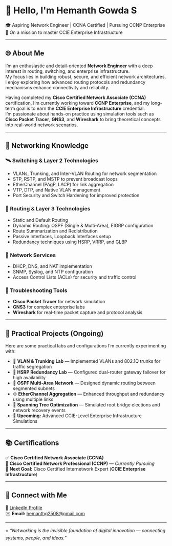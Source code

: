 # 👋 Hello, I'm Hemanth Gowda S  
🎓 Aspiring Network Engineer | CCNA Certified | Pursuing CCNP Enterprise  
🚀 On a mission to master CCIE Enterprise Infrastructure  

---

## 🌐 About Me  
I’m an enthusiastic and detail-oriented **Network Engineer** with a deep interest in routing, switching, and enterprise infrastructure.  
My focus lies in building robust, secure, and efficient network architectures. I enjoy exploring how advanced routing protocols and redundancy mechanisms enhance connectivity and reliability.  

Having completed my **Cisco Certified Network Associate (CCNA)** certification, I’m currently working toward **CCNP Enterprise**, and my long-term goal is to earn the **CCIE Enterprise Infrastructure** credential.  
I’m passionate about hands-on practice using simulation tools such as **Cisco Packet Tracer**, **GNS3**, and **Wireshark** to bring theoretical concepts into real-world network scenarios.  

---

## 🧠 Networking Knowledge  

### 🛰️ Switching & Layer 2 Technologies  
- VLANs, Trunking, and Inter-VLAN Routing for network segmentation  
- STP, RSTP, and MSTP to prevent broadcast loops  
- EtherChannel (PAgP, LACP) for link aggregation  
- VTP, DTP, and Native VLAN management  
- Port Security and Switch Hardening for improved protection  

### 📡 Routing & Layer 3 Technologies  
- Static and Default Routing  
- Dynamic Routing: OSPF (Single & Multi-Area), EIGRP configuration  
- Route Summarization and Redistribution  
- Passive Interfaces, Loopback Interfaces setup  
- Redundancy techniques using HSRP, VRRP, and GLBP  

### 🧱 Network Services  
- DHCP, DNS, and NAT implementation  
- SNMP, Syslog, and NTP configuration  
- Access Control Lists (ACLs) for security and traffic control  

### 🧩 Troubleshooting Tools  
- **Cisco Packet Tracer** for network simulation  
- **GNS3** for complex enterprise labs  
- **Wireshark** for real-time packet capture and protocol analysis  

---

## 🧪 Practical Projects (Ongoing)  

Here are some practical labs and configurations I’m currently experimenting with:  

- 🧩 **VLAN & Trunking Lab** — Implemented VLANs and 802.1Q trunks for traffic segregation  
- 🔁 **HSRP Redundancy Lab** — Configured dual-router gateway failover for high availability  
- 🔄 **OSPF Multi-Area Network** — Designed dynamic routing between segmented subnets  
- ⚙️ **EtherChannel Aggregation** — Enhanced throughput and redundancy using multiple links  
- 🧱 **Spanning Tree Optimization** — Simulated root bridge elections and network recovery events  
- 📘 **Upcoming:** Advanced CCIE-Level Enterprise Infrastructure Simulations  

---

## 📚 Certifications  
✅ **Cisco Certified Network Associate (CCNA)**  
🔄 **Cisco Certified Network Professional (CCNP)** — *Currently Pursuing*  
🎯 **Next Goal:** Cisco Certified Internetwork Expert (**CCIE Enterprise Infrastructure**)  

---

## 💬 Connect with Me  
💼 [LinkedIn Profile](https://www.linkedin.com/in/hemanth-gowda-807a77276)  
✉️ **Email:** hemanthg2508@gmail.com  

---

⭐ *“Networking is the invisible foundation of digital innovation — connecting systems, people, and ideas.”*  
